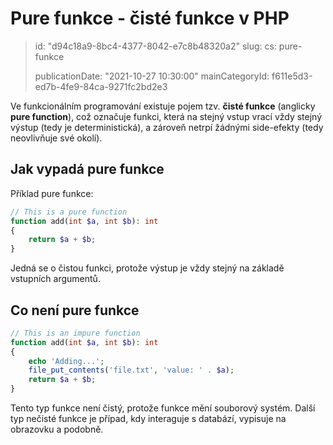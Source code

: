 Pure funkce - čisté funkce v PHP
================================

> id: "d94c18a9-8bc4-4377-8042-e7c8b48320a2"
> slug:
> 	cs: pure-funkce
> 
> publicationDate: "2021-10-27 10:30:00"
> mainCategoryId: f611e5d3-ed7b-4fe9-84ca-9271fc2bd2e3

Ve funkcionálním programování existuje pojem tzv. **čisté funkce** (anglicky **pure function**), což označuje funkci, která na stejný vstup vrací vždy stejný výstup (tedy je deterministická), a zároveň netrpí žádnými side-efekty (tedy neovlivňuje své okolí).

Jak vypadá pure funkce
----------------------

Příklad pure funkce:

```php
// This is a pure function
function add(int $a, int $b): int
{
	return $a + $b;
}
```

Jedná se o čistou funkci, protože výstup je vždy stejný na základě vstupních argumentů.

Co není pure funkce
-------------------

```php
// This is an impure function
function add(int $a, int $b): int
{
	echo 'Adding...';
	file_put_contents('file.txt', 'value: ' . $a);
	return $a + $b;
}
```

Tento typ funkce není čistý, protože funkce mění souborový systém. Další typ nečisté funkce je případ, kdy interaguje s databází, vypisuje na obrazovku a podobně.
